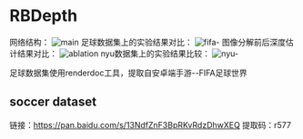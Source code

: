 # RBDepth
网络结构：
![main](https://user-images.githubusercontent.com/13399562/177103101-175e313c-5e98-4fee-a33a-7361a5888ca2.png)
足球数据集上的实验结果对比：
![fifa-](https://user-images.githubusercontent.com/13399562/177103601-f799a0aa-dcb7-4ac4-8523-28e5a6cdc4b2.jpeg)
图像分解前后深度估计结果对比：
![ablation](https://user-images.githubusercontent.com/13399562/177103965-158de100-3a98-413d-b10d-94efb2760c50.jpeg)
nyu数据集上的实验结果比较：
![nyu-](https://user-images.githubusercontent.com/13399562/177105059-f867f3b8-c5ae-41c7-85da-c1b2071c26e7.jpeg)

足球数据集使用renderdoc工具，提取自安卓端手游--FIFA足球世界
## soccer dataset 
链接：https://pan.baidu.com/s/13NdfZnF3BpRKvRdzDhwXEQ 
提取码：r577 
